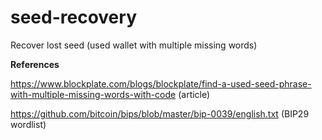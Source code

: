 # seed-recovery
Recover lost seed (used wallet with multiple missing words)



**References**

https://www.blockplate.com/blogs/blockplate/find-a-used-seed-phrase-with-multiple-missing-words-with-code (article)

https://github.com/bitcoin/bips/blob/master/bip-0039/english.txt (BIP29 wordlist)
